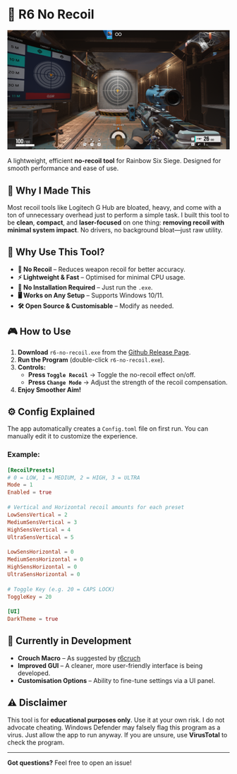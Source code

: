 # 🎯 R6 No Recoil

![Preview](website/public/image.png)

A lightweight, efficient **no-recoil tool** for Rainbow Six Siege. Designed for smooth performance and ease of use.

## 🧠 Why I Made This

Most recoil tools like Logitech G Hub are bloated, heavy, and come with a ton of unnecessary overhead just to perform a simple task. I built this tool to be **clean**, **compact**, and **laser-focused** on one thing: **removing recoil with minimal system impact**. No drivers, no background bloat—just raw utility.

## 🚀 Why Use This Tool?

- **📌 No Recoil** – Reduces weapon recoil for better accuracy.
- **⚡ Lightweight & Fast** – Optimised for minimal CPU usage.
- **🔧 No Installation Required** – Just run the `.exe`.
- **🖥️ Works on Any Setup** – Supports Windows 10/11.
- **🛠️ Open Source & Customisable** – Modify as needed.

## 🎮 How to Use

1. **Download** `r6-no-recoil.exe` from the [Github Release Page](https://github.com/Harry-Hopkinson/R6-No-Recoil/releases/latest).
2. **Run the Program** (double-click `r6-no-recoil.exe`).
3. **Controls:**
   - **Press `Toggle Recoil`** → Toggle the no-recoil effect on/off.
   - **Press `Change Mode`** → Adjust the strength of the recoil compensation.
4. **Enjoy Smoother Aim!**

## ⚙️ Config Explained

The app automatically creates a `Config.toml` file on first run. You can manually edit it to customize the experience.

### Example:

```toml
[RecoilPresets]
# 0 = LOW, 1 = MEDIUM, 2 = HIGH, 3 = ULTRA
Mode = 1
Enabled = true

# Vertical and Horizontal recoil amounts for each preset
LowSensVertical = 2
MediumSensVertical = 3
HighSensVertical = 4
UltraSensVertical = 5

LowSensHorizontal = 0
MediumSensHorizontal = 0
HighSensHorizontal = 0
UltraSensHorizontal = 0

# Toggle Key (e.g. 20 = CAPS LOCK)
ToggleKey = 20

[UI]
DarkTheme = true
```

## 🚧 Currently in Development

- **Crouch Macro** – As suggested by [r6cruch](https://github.com/Harry-Hopkinson/R6-No-Recoil/issues/1)
- **Improved GUI** – A cleaner, more user-friendly interface is being developed.
- **Customisation Options** – Ability to fine-tune settings via a UI panel.

## ⚠️ Disclaimer

This tool is for **educational purposes only**. Use it at your own risk. I do not advocate cheating.
Windows Defender may falsely flag this program as a virus. Just allow the app to run anyway. If you are unsure, use **VirusTotal** to check the program.

---

**Got questions?** Feel free to open an issue!
